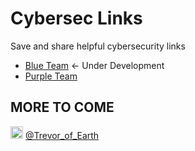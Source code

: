 # Cybersec Links
Save and share helpful cybersecurity links  
  
- [Blue Team](/blue_team) <- Under Development  
- [Purple Team](/purple_team)
  
MORE TO COME  
----  
<img src="https://cdn.cdnlogo.com/logos/t/48/twitter.png" width="20px"> [@Trevor_of_Earth](https://twitter.com/Trevor_of_Earth)
